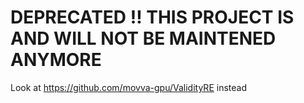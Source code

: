 # DEPRECATED !! THIS PROJECT IS AND WILL NOT BE MAINTENED ANYMORE
Look at https://github.com/movva-gpu/ValidityRE instead
